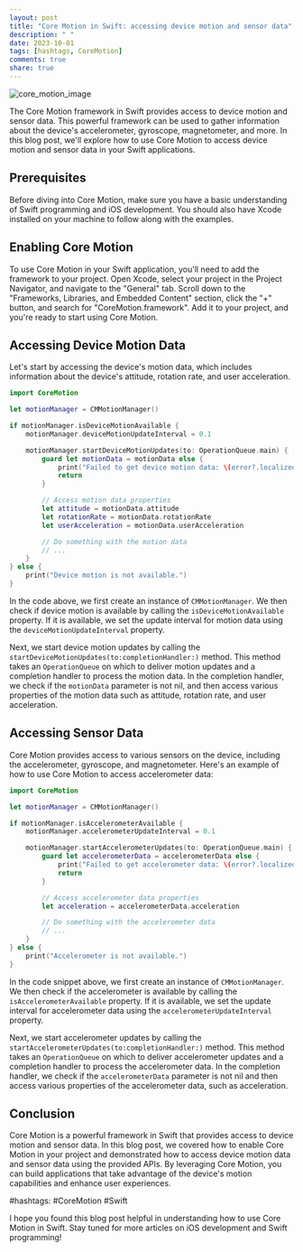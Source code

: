 ```yaml
---
layout: post
title: "Core Motion in Swift: accessing device motion and sensor data"
description: " "
date: 2023-10-01
tags: [hashtags, CoreMotion]
comments: true
share: true
---
```


![core_motion_image](https://example.com/core_motion_image.png)

The Core Motion framework in Swift provides access to device motion and sensor data. This powerful framework can be used to gather information about the device's accelerometer, gyroscope, magnetometer, and more. In this blog post, we'll explore how to use Core Motion to access device motion and sensor data in your Swift applications.

## Prerequisites

Before diving into Core Motion, make sure you have a basic understanding of Swift programming and iOS development. You should also have Xcode installed on your machine to follow along with the examples.

## Enabling Core Motion

To use Core Motion in your Swift application, you'll need to add the framework to your project. Open Xcode, select your project in the Project Navigator, and navigate to the "General" tab. Scroll down to the "Frameworks, Libraries, and Embedded Content" section, click the "+" button, and search for "CoreMotion.framework". Add it to your project, and you're ready to start using Core Motion.

## Accessing Device Motion Data

Let's start by accessing the device's motion data, which includes information about the device's attitude, rotation rate, and user acceleration.

```swift
import CoreMotion

let motionManager = CMMotionManager()

if motionManager.isDeviceMotionAvailable {
    motionManager.deviceMotionUpdateInterval = 0.1

    motionManager.startDeviceMotionUpdates(to: OperationQueue.main) { (motionData, error) in
        guard let motionData = motionData else {
            print("Failed to get device motion data: \(error?.localizedDescription ?? "")")
            return
        }

        // Access motion data properties
        let attitude = motionData.attitude
        let rotationRate = motionData.rotationRate
        let userAcceleration = motionData.userAcceleration

        // Do something with the motion data
        // ...
    }
} else {
    print("Device motion is not available.")
}
```

In the code above, we first create an instance of `CMMotionManager`. We then check if device motion is available by calling the `isDeviceMotionAvailable` property. If it is available, we set the update interval for motion data using the `deviceMotionUpdateInterval` property. 

Next, we start device motion updates by calling the `startDeviceMotionUpdates(to:completionHandler:)` method. This method takes an `OperationQueue` on which to deliver motion updates and a completion handler to process the motion data. In the completion handler, we check if the `motionData` parameter is not nil, and then access various properties of the motion data such as attitude, rotation rate, and user acceleration.

## Accessing Sensor Data

Core Motion provides access to various sensors on the device, including the accelerometer, gyroscope, and magnetometer. Here's an example of how to use Core Motion to access accelerometer data:

```swift
import CoreMotion

let motionManager = CMMotionManager()

if motionManager.isAccelerometerAvailable {
    motionManager.accelerometerUpdateInterval = 0.1

    motionManager.startAccelerometerUpdates(to: OperationQueue.main) { (accelerometerData, error) in
        guard let accelerometerData = accelerometerData else {
            print("Failed to get accelerometer data: \(error?.localizedDescription ?? "")")
            return
        }

        // Access accelerometer data properties
        let acceleration = accelerometerData.acceleration

        // Do something with the accelerometer data
        // ...
    }
} else {
    print("Accelerometer is not available.")
}
```

In the code snippet above, we first create an instance of `CMMotionManager`. We then check if the accelerometer is available by calling the `isAccelerometerAvailable` property. If it is available, we set the update interval for accelerometer data using the `accelerometerUpdateInterval` property. 

Next, we start accelerometer updates by calling the `startAccelerometerUpdates(to:completionHandler:)` method. This method takes an `OperationQueue` on which to deliver accelerometer updates and a completion handler to process the accelerometer data. In the completion handler, we check if the `accelerometerData` parameter is not nil and then access various properties of the accelerometer data, such as acceleration.

## Conclusion

Core Motion is a powerful framework in Swift that provides access to device motion and sensor data. In this blog post, we covered how to enable Core Motion in your project and demonstrated how to access device motion data and sensor data using the provided APIs. By leveraging Core Motion, you can build applications that take advantage of the device's motion capabilities and enhance user experiences.

#hashtags: #CoreMotion #Swift

I hope you found this blog post helpful in understanding how to use Core Motion in Swift. Stay tuned for more articles on iOS development and Swift programming!